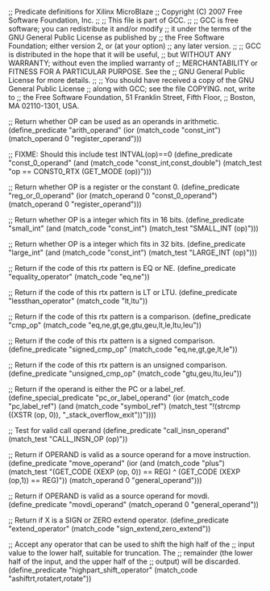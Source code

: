 ;; Predicate definitions for Xilinx MicroBlaze
;; Copyright (C) 2007 Free Software Foundation, Inc.
;;
;; This file is part of GCC.
;;
;; GCC is free software; you can redistribute it and/or modify
;; it under the terms of the GNU General Public License as published by
;; the Free Software Foundation; either version 2, or (at your option)
;; any later version.
;;
;; GCC is distributed in the hope that it will be useful,
;; but WITHOUT ANY WARRANTY; without even the implied warranty of
;; MERCHANTABILITY or FITNESS FOR A PARTICULAR PURPOSE.  See the
;; GNU General Public License for more details.
;;
;; You should have received a copy of the GNU General Public License
;; along with GCC; see the file COPYING.   not, write to
;; the Free Software Foundation, 51 Franklin Street, Fifth Floor,
;; Boston, MA 02110-1301, USA.


;; Return whether OP can be used as an operands in arithmetic.
(define_predicate "arith_operand"
  (ior (match_code "const_int")
       (match_operand 0 "register_operand")))

;; FIXME:  Should this include test INTVAL(op)==0
(define_predicate "const_0_operand"
  (and (match_code "const_int,const_double")
       (match_test "op == CONST0_RTX (GET_MODE (op))")))

;; Return whether OP is a register or the constant 0.
(define_predicate "reg_or_0_operand"
  (ior (match_operand 0 "const_0_operand")
       (match_operand 0 "register_operand")))

;; Return whether OP is a integer which fits in 16 bits.
(define_predicate "small_int"
  (and (match_code "const_int")
       (match_test "SMALL_INT (op)")))

;; Return whether OP is a integer which fits in 32 bits.
(define_predicate "large_int"
  (and (match_code "const_int")
       (match_test "LARGE_INT (op)")))

;; Return if the code of this rtx pattern is EQ or NE.
(define_predicate "equality_operator"
  (match_code "eq,ne"))

;; Return if the code of this rtx pattern is LT or LTU.
(define_predicate "lessthan_operator"
  (match_code "lt,ltu"))

;; Return if the code of this rtx pattern is a comparison.
(define_predicate "cmp_op"
  (match_code "eq,ne,gt,ge,gtu,geu,lt,le,ltu,leu"))

;; Return if the code of this rtx pattern is a signed comparison.
(define_predicate "signed_cmp_op"
  (match_code "eq,ne,gt,ge,lt,le"))

;; Return if the code of this rtx pattern is an unsigned comparison.
(define_predicate "unsigned_cmp_op"
  (match_code "gtu,geu,ltu,leu"))

;;  Return if the operand is either the PC or a label_ref.  
(define_special_predicate "pc_or_label_operand"
  (ior (match_code "pc,label_ref")
       (and (match_code "symbol_ref")
            (match_test "!(strcmp ((XSTR (op, 0)), \"_stack_overflow_exit\"))"))))

;; Test for valid call operand
(define_predicate "call_insn_operand"
  (match_test "CALL_INSN_OP (op)"))

;; Return if OPERAND is valid as a source operand for a move instruction.
(define_predicate "move_operand"
  (ior (and (match_code "plus")
            (match_test "(GET_CODE (XEXP (op, 0)) == REG) ^ (GET_CODE (XEXP (op,1)) == REG)"))
       (match_operand 0 "general_operand")))

;; Return if OPERAND is valid as a source operand for movdi.
(define_predicate "movdi_operand"
  (match_operand 0 "general_operand"))

;; Return if X is a SIGN or ZERO extend operator. 
(define_predicate "extend_operator"
  (match_code "sign_extend,zero_extend"))

;; Accept any operator that can be used to shift the high half of the
;;   input value to the lower half, suitable for truncation.  The
;;   remainder (the lower half of the input, and the upper half of the
;;   output) will be discarded.  
(define_predicate "highpart_shift_operator"
  (match_code "ashiftrt,rotatert,rotate"))




